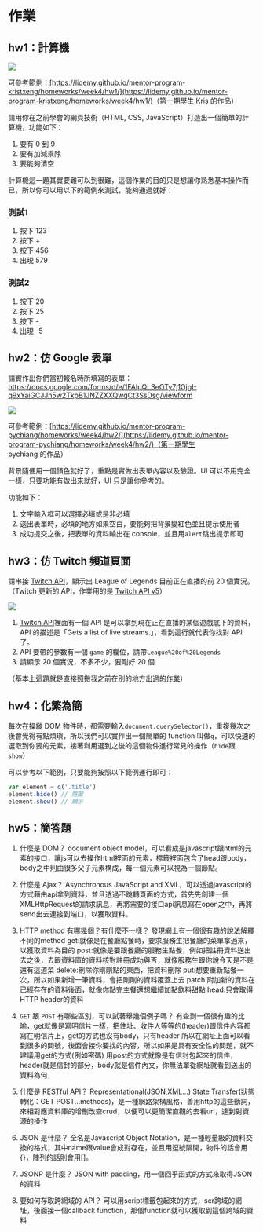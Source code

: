 # 作業

## hw1：計算機

![](calculator.png)

可參考範例：[https://lidemy.github.io/mentor-program-kristxeng/homeworks/week4/hw1/](https://lidemy.github.io/mentor-program-kristxeng/homeworks/week4/hw1/)（第一期學生 Kris 的作品）

請用你在之前學會的網頁技術（HTML, CSS, JavaScript）打造出一個簡單的計算機，功能如下：

1. 要有 0 到 9
2. 要有加減乘除
3. 要能夠清空

計算機這一題其實要難可以到很難，這個作業的目的只是想讓你熟悉基本操作而已，所以你可以用以下的範例來測試，能夠通過就好：

### 測試1

1. 按下 123
2. 按下 +
2. 按下 456
4. 出現 579

### 測試2

1. 按下 20
2. 按下 25
3. 按下 -
4. 出現 -5

## hw2：仿 Google 表單

請實作出你們當初報名時所填寫的表單：https://docs.google.com/forms/d/e/1FAIpQLSeOTy7j1OjgI-q9xYaiGCJJn5w2TkpB1JNZZXXQwqCt3SsDsg/viewform

![](form.png)

可參考範例：[https://lidemy.github.io/mentor-program-pychiang/homeworks/week4/hw2/](https://lidemy.github.io/mentor-program-pychiang/homeworks/week4/hw2/)（第一期學生 pychiang 的作品）

背景隨便用一個顏色就好了，重點是實做出表單內容以及驗證。UI 可以不用完全一樣，只要功能有做出來就好，UI 只是讓你參考的。

功能如下：

1. 文字輸入框可以選擇必填或是非必填
2. 送出表單時，必填的地方如果空白，要能夠把背景變紅色並且提示使用者
3. 成功提交之後，把表單的資料輸出在 console，並且用`alert`跳出提示即可

## hw3：仿 Twitch 頻道頁面

請串接 [Twitch API](https://dev.twitch.tv/docs)，顯示出 League of Legends 目前正在直播的前 20 個實況。（Twitch 更新的 API，作業用的是 [Twitch API v5](https://dev.twitch.tv/docs/v5)）

![](twitch.png)

1. [Twitch API](https://dev.twitch.tv/docs)裡面有一個 API 是可以拿到現在正在直播的某個遊戲底下的資料，API 的描述是「Gets a list of live streams.」，看到這行就代表你找對 API 了。
2. API 要帶的參數有一個 `game` 的欄位，請帶`League%20of%20Legends`
3. 請顯示 20 個實況，不多不少，要剛好 20 個

（基本上這題就是直接照搬我之前在別的地方出過的[作業](https://github.com/aszx87410/frontend-intermediate-course/blob/master/homeworks/hw4.md)）

## hw4：化繁為簡

每次在操縱 DOM 物件時，都需要輸入`document.querySelector()`，重複幾次之後會覺得有點煩瑣，所以我們可以實作出一個簡單的 function 叫做`q`，可以快速的選取到你要的元素，接著利用選到之後的這個物件進行常見的操作（`hide`跟`show`）

可以參考以下範例，只要能夠按照以下範例運行即可：

``` js
var element = q('.title')
element.hide() // 隱藏
element.show() // 顯示 

```
## hw5：簡答題

1. 什麼是 DOM？
document object model，可以看成是javascript跟html的元素的接口，讓js可以去操作html裡面的元素，<html>標籤裡面包含了head跟body，body之中則由很多父子元素構成，每一個元素可以視為一個節點。

2. 什麼是 Ajax？
Asynchronous JavaScript and XML，可以透過javascript的方式藉由api拿到資料，並且透過不跳轉頁面的方式，首先先創建一個XMLHttpRequest的請求訊息，再將需要的接口api訊息寫在open之中，再將send出去連接到端口，以獲取資料。

3. HTTP method 有哪幾個？有什麼不一樣？
發現網上有一個很有趣的說法解釋不同的method
get:就像是在餐廳點餐時，要求服務生把餐廳的菜單拿過來，以獲取資料為目的
post:就像是要跟餐廳的服務生點餐，例如把註冊資料送出去之後，去跟資料庫的資料核對註冊成功與否，就像服務生跟你說今天是不是還有這道菜
delete:刪除你剛剛點的東西，把資料刪除
put:想要重新點餐一次，所以如果新增一筆資料，會把剛剛的資料覆蓋上去
patch:附加新的資料在已經存在的資料後面，就像你點完主餐還想繼續加點飲料甜點
head:只會取得HTTP header的資料
4. `GET` 跟 `POST` 有哪些區別，可以試著舉幾個例子嗎？
有查到一個很有趣的比喻，get就像是寫明信片一樣，把住址、收件人等等的(header)跟信件內容都寫在明信片上，get的方式也沒有body，只有header
所以在網址上面可以看到很多的問號，後面會接你要找的內容，所以如果是具有安全性的問題，就不建議用get的方式(例如密碼)
用post的方式就像是有信封包起來的信件，header就是信封的部分，body就是信件內文，你無法單從網址就看到送出的資料為何，

5. 什麼是 RESTful API？
Representational(JSON,XML...) State Transfer(狀態轉化：GET POST...methods)，是一種網路架構風格，善用http的這些動詞，來相對應資料庫的增刪改查crud，以便可以更簡潔直觀的去看uri，達到對資源的操作
6. JSON 是什麼？
全名是Javascript Object Notation，是一種輕量級的資料交換的格式，其中name跟value會成對存在，並且用逗號隔開，物件的話會用{}，陣列的話則會用[]。
7. JSONP 是什麼？
JSON with padding，用一個回乎函式的方式來取得JSON的資料
8. 要如何存取跨網域的 API？
可以用script標籤包起來的方式，scr跨域的網址，後面接一個callback function，那個function就可以獲取到這個跨域的資料
